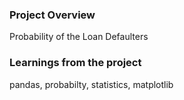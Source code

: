 ### Project Overview

 Probability of the Loan Defaulters


### Learnings from the project

 pandas, probabilty, statistics, matplotlib


